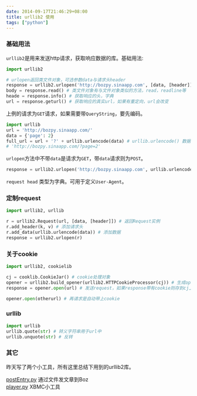 ```yaml
---
date: 2014-09-17T21:46:29+08:00
title: urllib2 使用
tags: ["python"]
---
```


### 基础用法

`urllib2`是用来发送http请求，获取响应数据的库。基础用法:

```python
import urllib2

# urlopen返回类文件对象，可选参数data与请求头header
response = urllib2.urlopen('http://bozpy.sinaapp.com', [data, [header]])
body = response.read() # 类文件对象有与文件对象类似的方法，read，readline等
heade = response.info() # 获取响应的头，字典
url = response.geturl() # 获取响应的真实url，如果有重定向，url会改变
```
<!--more-->

上例的请求为`GET`请求，如果需要带`QueryString`，要先编码。

```python
import urllib
url = 'http://bozpy.sinaapp.com/'
data = {'page': 2}
full_url = url + '?' + urllib.urlencode(data) # urllib.urlencode() 数据编码
# 'http://bozpy.sinaapp.com/?page=2'
```
`urlopen`方法中不带`data`是请求为`GET`，带`data`请求则为`POST`。

```python
response = urllib2.urlopen('http://bozpy.sinaapp.com', urllib.urlencode(data))
```
`request head` 类型为字典。可用于定义`User-Agent`。

### 定制request

```python
import urllib2, urllib

r = urllib2.Request(url, [data, [header]]) # 返回Request实例
r.add_header(k, v) # 添加请求头
r.add_data(urllib.urlencode(data)) # 添加数据
response = urllib2.urlopen(r)
```
### 关于cookie

```python
import urllib2, cookielib

cj = cooklib.CookieJar() # cookie处理对象
opener = urllib2.build_opener(urllib2.HTTPCookieProcessor(cj)) # 生成opener，注册cj
response = opener.open(url) # 发送request，如果response带有cookie则存到cj上

opener.open(otherurl) # 再请求是自动带上cookie
```
### urllib

```python
import urllib
urllib.quote(str) # 转义字符串用于url中
urllib.unquote(str) # 反转
```
### 其它

昨天写了两个小工具，所有这里总结下用到的urllib2库。

[postEntry.py](https://gist.github.com/zhu327/2a473332a796146b4dbd) 通过文件发文章到Boz  
[player.py](https://gist.github.com/zhu327/987f3fc288ca55939e73) XBMC小工具
